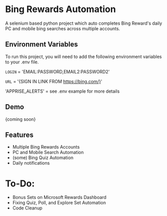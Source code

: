 # Bing Rewards Automation
A selenium based python project which auto completes Bing Reward's daily PC and mobile bing searches across multiple accounts. 


## Environment Variables

To run this project, you will need to add the following environment variables to your .env file. 

`LOGIN` = 'EMAIL:PASSWORD,EMAIL2:PASSWORD2'

`URL` = '{SIGN IN LINK FROM https://bing.com/}'

'APPRISE_ALERTS' = see .env example for more details

## Demo

{coming soon}

## Features

- Multiple Bing Rewards Accounts
- PC and Mobile Search Automation
- (some) Bing Quiz Automation
- Daily notifications

# To-Do:
- Bonus Sets on Microsoft Rewards Dashboard
- Fixing Quiz, Poll, and Explore Set Automation 
- Code Cleanup
